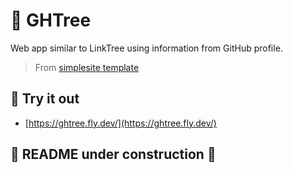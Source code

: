 # 🌳 GHTree

Web app similar to LinkTree using information from GitHub profile.  
> From [simplesite template](https://github.com/tataraba/simplesite)

## 🧪 Try it out

- [https://ghtree.fly.dev/](https://ghtree.fly.dev/)

## 🚧 README under construction 🚧